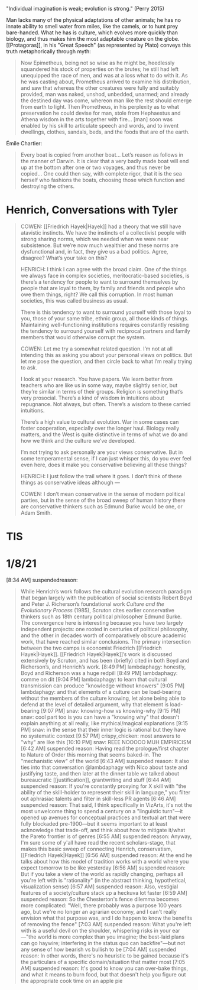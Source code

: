 "Individual imagination is weak; evolution is strong." (Perry 2015)

Man lacks many of the physical adaptations of other animals; he has no innate ability to smell water from miles, like the camels, or to hunt prey bare-handed. What he has is culture, which evolves more quickly than biology, and thus makes him the most adaptable creature on the globe. [[Protagoras]], in his "Great Speech" (as represented by Plato) conveys this truth metaphorically through myth:

> Now Epimetheus, being not so wise as he might be, heedlessly squandered his stock of properties on the brutes; he still had left unequipped the race of men, and was at a loss what to do with it. As he was casting about, Prometheus arrived to examine his distribution, and saw that whereas the other creatures were fully and suitably provided, man was naked, unshod, unbedded, unarmed; and already the destined day was come, whereon man like the rest should emerge from earth to light. Then Prometheus, in his perplexity as to what preservation he could devise for man, stole from Hephaestus and Athena wisdom in the arts together with fire... [man] soon was enabled by his skill to articulate speech and words, and to invent dwellings, clothes, sandals, beds, and the foods that are of the earth. 

Émile Chartier:

> Every boat is copied from another boat... Let’s reason as follows in the manner of Darwin. It is clear that a very badly made boat will end up at the bottom after one or two voyages, and thus never be copied... One could then say, with complete rigor, that it is the sea herself who fashions the boats, choosing those which function and destroying the others.

# Henrich, Conversations with Tyler

> COWEN: [[Friedrich Hayek|Hayek]] had a theory that we still have atavistic instincts. We have the instincts of a collectivist people with strong sharing norms, which we needed when we were near subsistence. But we’re now much wealthier and these norms are dysfunctional and, in fact, they give us a bad politics. Agree, disagree? What’s your take on this?
>
> HENRICH: I think I can agree with the broad claim. One of the things we always face in complex societies, meritocratic-based societies, is there’s a tendency for people to want to surround themselves by people that are loyal to them, by family and friends and people who owe them things, right? We call this corruption. In most human societies, this was called business as usual.
>
> There is this tendency to want to surround yourself with those loyal to you, those of your same tribe, ethnic group, all those kinds of things. Maintaining well-functioning institutions requires constantly resisting the tendency to surround yourself with reciprocal partners and family members that would otherwise corrupt the system.
>
> COWEN: Let me try a somewhat related question. I’m not at all intending this as asking you about your personal views on politics. But let me pose the question, and then circle back to what I’m really trying to ask.
>
> I look at your research. You have papers. We learn better from teachers who are like us in some way, maybe slightly senior, but they’re similar in terms of their groups. Religion is something that’s very prosocial. There’s a kind of wisdom in intuitions about repugnance. Not always, but often. There’s a wisdom to these carried intuitions.
>
> There’s a high value to cultural evolution. War in some cases can foster cooperation, especially over the longer haul. Biology really matters, and the West is quite distinctive in terms of what we do and how we think and the culture we’ve developed.
>
> I’m not trying to ask personally are your views conservative. But in some temperamental sense, if I can just whisper this, do you ever feel even here, does it make you conservative believing all these things?
>
> HENRICH: I just follow the trail where it goes. I don’t think of these things as conservative ideas although —
>
> COWEN: I don’t mean conservative in the sense of modern political parties, but in the sense of the broad sweep of human history there are conservative thinkers such as Edmund Burke would be one, or Adam Smith.

# TIS

# 1/8/21

[8:34 AM] suspendedreason:
> While Henrich’s work follows the cultural evolution research paradigm that began largely with the publication of social scientists Robert Boyd and Peter J. Richerson’s foundational work _Culture and the Evolutionary Process_ (1985), Scruton cites earlier conservative thinkers such as 18th century political philosopher Edmund Burke.
> The convergence here is interesting because you have two largely independent projects: one rooted in centuries of political philosophy, and the other in decades worth of comparatively obscure academic work, that have reached similar conclusions.
> The primary intersection between the two camps is economist Friedrich [[Friedrich Hayek|Hayek]]. [[Friedrich Hayek|Hayek]]’s work is discussed extensively by Scruton, and has been (briefly) cited in both Boyd and Richerson’s, and Henrich’s work.
[8:49 PM] lambdaphagy: honestly, Boyd and Richerson was a huge redpill
[8:49 PM] lambdaphagy: comme on dit
[9:04 PM] lambdaphagy: to learn that cultural transmission can produce "knowledge without knowers"
[9:05 PM] lambdaphagy: and that elements of a culture can be load-bearing without the members of the culture knowing, let alone being able to defend at the level of detailed argument, why that element is load-bearing
[9:07 PM] snav: knowing-how vs knowing-why
[9:15 PM] snav: cool part too is you can have a "knowing why" that doesn't explain anything at all really, like mythical/magical explanations
[9:15 PM] snav: in the sense that their inner logic is rational but they have no systematic context
[9:57 PM] crispy_chicken: most answers to "why" are like this
[10:10 PM] snav: REEE NOOOOO MUH EMPIRICISM
[6:42 AM] suspended reason: Having read the prologue/first chapter to Nature of Order this morning that seems baked-in. The "mechanistic view" of the world
[6:43 AM] suspended reason: It also ties into that conversation @lambdaphagy with Nico about taste and justifying taste, and then later at the dinner table we talked about bureaucratic [[justification]], grantwriting and stuff
[6:44 AM] suspended reason: If you're constantly proxying for X skill with "the ability of the skill-holder to represent their skill in language," you filter out aphrasiac talents and filter in skill-less PR agents
[6:46 AM] suspended reason: That said, I think specifically in VizArts, it's not the most unwelcome thing to spend a century on a "linguistic turn"—it opened up avenues for conceptual practices and textual art that were fully blockaded pre-1900—but it seems important to at least acknowledge that trade-off, and think about how to mitigate it/what the Pareto frontier is of genres
[6:55 AM] suspended reason: Anyway, I'm sure some of y'all have read the recent scholars-stage, that makes this basic sweep of connecting Henrich, conservatism, [[Friedrich Hayek|Hayek]]
[6:56 AM] suspended reason: At the end he talks about how this model of tradition works with a world where you expect tomorrow to be like yesterday
[6:56 AM] suspended reason: But if you take a view of the world as rapidly changing, perhaps all you're left with is "rationality" (in the abstract thinking, hypothetical, visualization sense)
[6:57 AM] suspended reason: Also, vestigial features of a society/culture stack up a heckuva lot faster
[6:59 AM] suspended reason: So the Chesterton's fence dilemma becomes more complicated: "Well, there probably was a purpose 100 years ago, but we're no longer an agrarian economy, and I can't really envision what that purpose was, and I do happen to know the benefits of removing the fence"
[7:03 AM] suspended reason: What you're left with is a useful devil on the shoulder, whispering risks in your ear—"the world is more complex than you imagine; the best-laid plans  can go haywire; interfering in the status quo can backfire"—but not any sense of how bearish vs bullish to be
[7:04 AM] suspended reason: In other words, there's no heuristic to be gained because it's the particulars of a specific domain/situation that matter most
[7:05 AM] suspended reason: It's good to know you can over-bake things, and what it means to burn food, but that doesn't help you figure out the appropriate cook time on an apple pie